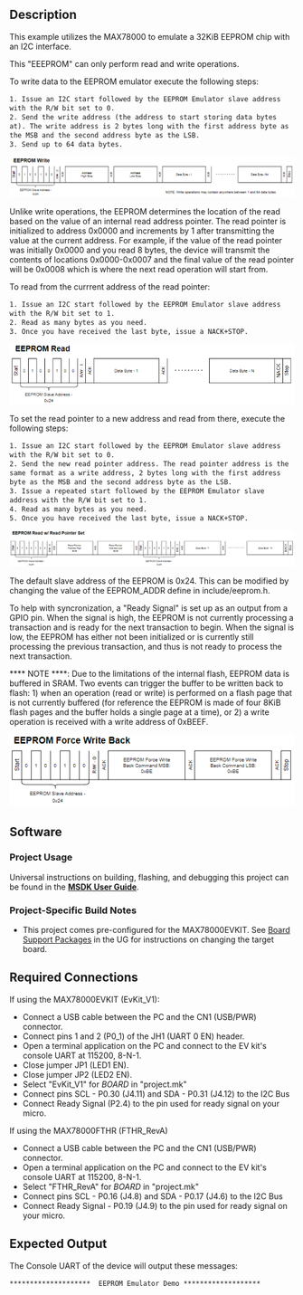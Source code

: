 ## Description

This example utilizes the MAX78000 to emulate a 32KiB EEPROM chip with an I2C interface.

This "EEEPROM" can only perform read and write operations.

To write data to the EEPROM emulator execute the following steps:
```
1. Issue an I2C start followed by the EEPROM Emulator slave address with the R/W bit set to 0.
2. Send the write address (the address to start storing data bytes at). The write address is 2 bytes long with the first address byte as the MSB and the second address byte as the LSB.
3. Send up to 64 data bytes.
```

![image info](./EEPROM_OP_Diagrams/EEPROM_Write.png)

Unlike write operations, the EEPROM determines the location of the read based on the value of an internal read address pointer. The read pointer is initialized to address 0x0000 and increments by 1 after transmitting the value at the current address. For example, if the value of the read pointer was initially 0x0000 and you read 8 bytes, the device will transmit the contents of locations 0x0000-0x0007 and the final value of the read pointer will be 0x0008 which is where the next read operation will start from.

To read from the currrent address of the read pointer:
```
1. Issue an I2C start followed by the EEPROM Emulator slave address with the R/W bit set to 1.
2. Read as many bytes as you need.
3. Once you have received the last byte, issue a NACK+STOP.
```

![image info](./EEPROM_OP_Diagrams/EEPROM_Read.png)

To set the read pointer to a new address and read from there, execute the following steps:
```
1. Issue an I2C start followed by the EEPROM Emulator slave address with the R/W bit set to 0.
2. Send the new read pointer address. The read pointer address is the same format as a write address, 2 bytes long with the first address byte as the MSB and the second address byte as the LSB.
3. Issue a repeated start followed by the EEPROM Emulator slave address with the R/W bit set to 1.
4. Read as many bytes as you need.
5. Once you have received the last byte, issue a NACK+STOP.
```

![image info](./EEPROM_OP_Diagrams/EEPROM_Read_Set_Pointer.png)

The default slave address of the EEPROM is 0x24. This can be modified by changing the value of the EEPROM_ADDR define in include/eeprom.h.

To help with syncronization, a "Ready Signal" is set up as an output from a GPIO pin. When the signal is high, the EEPROM is not currently processing a transaction and is ready for the next transaction to begin. When the signal is low, the EEPROM has either not been initialized or is currently still processing the previous transaction, and thus is not ready to process the next transaction.

**** NOTE ****: Due to the limitations of the internal flash, EEPROM data is buffered in SRAM. Two events can trigger the buffer to be written back to flash: 1) when an operation (read or write) is performed on a flash page that is not currently buffered (for reference the EEPROM is made of four 8KiB flash pages and the buffer holds a single page at a time), or 2) a write operation is received with a write address of 0xBEEF.

![image info](./EEPROM_OP_Diagrams/EEPROM_Force_WB.png)

## Software

### Project Usage

Universal instructions on building, flashing, and debugging this project can be found in the **[MSDK User Guide](https://analog-devices-msdk.github.io/msdk/USERGUIDE/)**.

### Project-Specific Build Notes

* This project comes pre-configured for the MAX78000EVKIT.  See [Board Support Packages](https://analog-devices-msdk.github.io/msdk/USERGUIDE/#board-support-packages) in the UG for instructions on changing the target board.

## Required Connections

If using the MAX78000EVKIT (EvKit_V1):
-   Connect a USB cable between the PC and the CN1 (USB/PWR) connector.
-   Connect pins 1 and 2 (P0_1) of the JH1 (UART 0 EN) header.
-   Open a terminal application on the PC and connect to the EV kit's console UART at 115200, 8-N-1.
-   Close jumper JP1 (LED1 EN).
-   Close jumper JP2 (LED2 EN).
-	Select "EvKit_V1" for _BOARD_ in "project.mk"
-   Connect pins SCL - P0.30 (J4.11) and SDA - P0.31 (J4.12) to the I2C Bus
-   Connect Ready Signal (P2.4) to the pin used for ready signal on your micro.

If using the MAX78000FTHR (FTHR_RevA)
-   Connect a USB cable between the PC and the CN1 (USB/PWR) connector.
-	Open a terminal application on the PC and connect to the EV kit's console UART at 115200, 8-N-1.
-	Select "FTHR_RevA" for _BOARD_ in "project.mk"
-   Connect pins SCL - P0.16 (J4.8) and SDA - P0.17 (J4.6) to the I2C Bus
-   Connect Ready Signal - P0.19 (J4.9) to the pin used for ready signal on your micro.

## Expected Output

The Console UART of the device will output these messages:

```
********************  EEPROM Emulator Demo *******************
```
